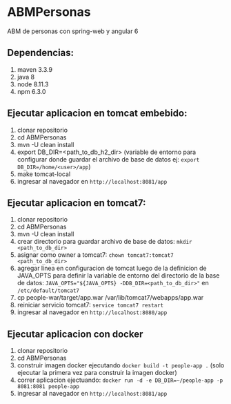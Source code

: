 # ABMPersonas
ABM de personas con spring-web y angular 6

## Dependencias:
 1. maven 3.3.9
 2. java 8
 3. node 8.11.3
 4. npm 6.3.0

## Ejecutar aplicacion en tomcat embebido: 
 1. clonar repositorio
 2. cd ABMPersonas
 3. mvn -U clean install
 4. export DB_DIR=<path_to_db_h2_dir> (variable de entorno para configurar donde guardar el archivo de base de datos ej: `export DB_DIR=/home/<user>/app`)
 5. make tomcat-local
 6. ingresar al navegador en `http://localhost:8081/app`
 
## Ejecutar aplicacion en tomcat7: 
 1. clonar repositorio
 2. cd ABMPersonas
 3. mvn -U clean install
 4. crear directorio para guardar archivo de base de datos: `mkdir <path_to_db_dir>`
 5. asignar como owner a tomcat7: `chown tomcat7:tomcat7 <path_to_db_dir>`
 4. agregar linea en configuracion de tomcat luego de la definicion de JAVA_OPTS para definir la variable de entorno del directorio de la base de datos: `JAVA_OPTS="${JAVA_OPTS} -DDB_DIR=<path_to_db_dir>"` en `/etc/default/tomcat7`
 5. cp people-war/target/app.war /var/lib/tomcat7/webapps/app.war 
 6. reiniciar servicio tomcat7: `service tomcat7 restart`
 6. ingresar al navegador en `http://localhost:8080/app`

## Ejecutar aplicacion con docker
 1. clonar repositorio
 2. cd ABMPersonas
 3. construir imagen docker ejecutando `docker build -t people-app .` (solo ejecutar la primera vez para construir la imagen docker)
 4. correr aplicacion ejectuando: `docker run -d -e DB_DIR=~/people-app -p 8081:8081 people-app`
 5. ingresar al navegador en `http://localhost:8081/app`
